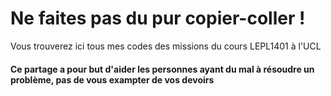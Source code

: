 # Ne faites pas du pur copier-coller !
Vous trouverez ici tous mes codes des missions du cours LEPL1401 à l'UCL
#### Ce partage a pour but d'aider les personnes ayant du mal à résoudre un problème, pas de vous exampter de vos devoirs
